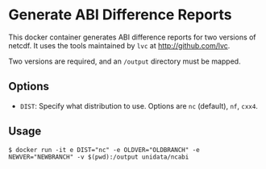 # Generate ABI Difference Reports

This docker container generates ABI difference reports for two versions of netcdf.  It uses the tools maintained by `lvc` at http://github.com/lvc.

Two versions are required, and an `/output` directory must be mapped.

## Options

* `DIST`: Specify what distribution to use.  Options are `nc` (default), `nf`, `cxx4`.

## Usage

    $ docker run -it e DIST="nc" -e OLDVER="OLDBRANCH" -e NEWVER="NEWBRANCH" -v $(pwd):/output unidata/ncabi
